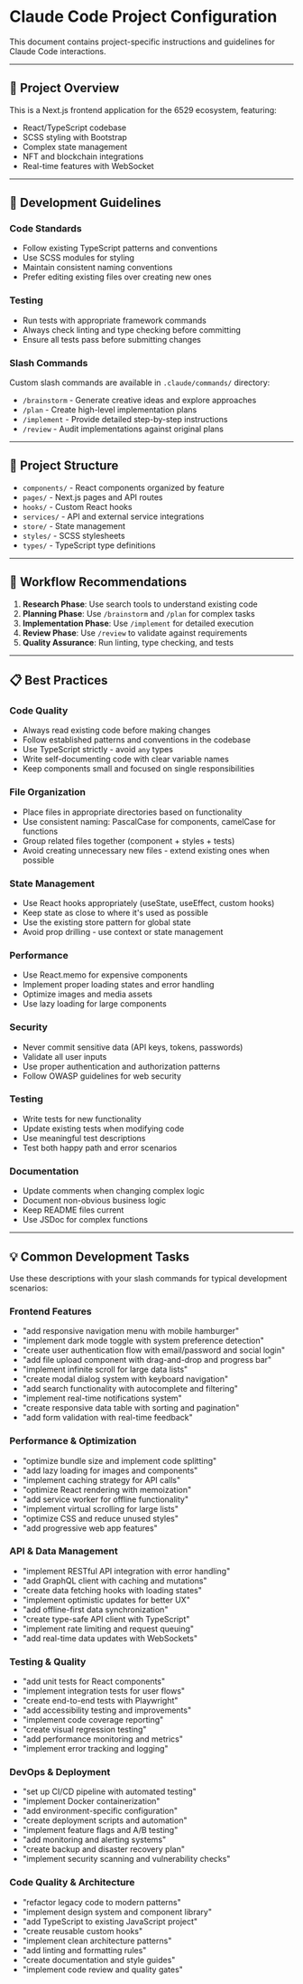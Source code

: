 # Claude Code Project Configuration

This document contains project-specific instructions and guidelines for Claude Code interactions.

---

## 🚀 Project Overview

This is a Next.js frontend application for the 6529 ecosystem, featuring:
- React/TypeScript codebase
- SCSS styling with Bootstrap
- Complex state management
- NFT and blockchain integrations
- Real-time features with WebSocket

---

## 🔧 Development Guidelines

### Code Standards
- Follow existing TypeScript patterns and conventions
- Use SCSS modules for styling
- Maintain consistent naming conventions
- Prefer editing existing files over creating new ones

### Testing
- Run tests with appropriate framework commands
- Always check linting and type checking before committing
- Ensure all tests pass before submitting changes

### Slash Commands
Custom slash commands are available in `.claude/commands/` directory:
- `/brainstorm` - Generate creative ideas and explore approaches
- `/plan` - Create high-level implementation plans
- `/implement` - Provide detailed step-by-step instructions  
- `/review` - Audit implementations against original plans

---

## 📁 Project Structure

- `components/` - React components organized by feature
- `pages/` - Next.js pages and API routes
- `hooks/` - Custom React hooks
- `services/` - API and external service integrations
- `store/` - State management
- `styles/` - SCSS stylesheets
- `types/` - TypeScript type definitions

---

## 🔄 Workflow Recommendations

1. **Research Phase**: Use search tools to understand existing code
2. **Planning Phase**: Use `/brainstorm` and `/plan` for complex tasks
3. **Implementation Phase**: Use `/implement` for detailed execution
4. **Review Phase**: Use `/review` to validate against requirements
5. **Quality Assurance**: Run linting, type checking, and tests

---

## 📋 Best Practices

### Code Quality
- Always read existing code before making changes
- Follow established patterns and conventions in the codebase
- Use TypeScript strictly - avoid `any` types
- Write self-documenting code with clear variable names
- Keep components small and focused on single responsibilities

### File Organization
- Place files in appropriate directories based on functionality
- Use consistent naming: PascalCase for components, camelCase for functions
- Group related files together (component + styles + tests)
- Avoid creating unnecessary new files - extend existing ones when possible

### State Management
- Use React hooks appropriately (useState, useEffect, custom hooks)
- Keep state as close to where it's used as possible
- Use the existing store pattern for global state
- Avoid prop drilling - use context or state management

### Performance
- Use React.memo for expensive components
- Implement proper loading states and error handling
- Optimize images and media assets
- Use lazy loading for large components

### Security
- Never commit sensitive data (API keys, tokens, passwords)
- Validate all user inputs
- Use proper authentication and authorization patterns
- Follow OWASP guidelines for web security

### Testing
- Write tests for new functionality
- Update existing tests when modifying code
- Use meaningful test descriptions
- Test both happy path and error scenarios

### Documentation
- Update comments when changing complex logic
- Document non-obvious business logic
- Keep README files current
- Use JSDoc for complex functions

---

## 💡 Common Development Tasks

Use these descriptions with your slash commands for typical development scenarios:

### Frontend Features
- "add responsive navigation menu with mobile hamburger"
- "implement dark mode toggle with system preference detection"
- "create user authentication flow with email/password and social login"
- "add file upload component with drag-and-drop and progress bar"
- "implement infinite scroll for large data lists"
- "create modal dialog system with keyboard navigation"
- "add search functionality with autocomplete and filtering"
- "implement real-time notifications system"
- "create responsive data table with sorting and pagination"
- "add form validation with real-time feedback"

### Performance & Optimization
- "optimize bundle size and implement code splitting"
- "add lazy loading for images and components"
- "implement caching strategy for API calls"
- "optimize React rendering with memoization"
- "add service worker for offline functionality"
- "implement virtual scrolling for large lists"
- "optimize CSS and reduce unused styles"
- "add progressive web app features"

### API & Data Management
- "implement RESTful API integration with error handling"
- "add GraphQL client with caching and mutations"
- "create data fetching hooks with loading states"
- "implement optimistic updates for better UX"
- "add offline-first data synchronization"
- "create type-safe API client with TypeScript"
- "implement rate limiting and request queuing"
- "add real-time data updates with WebSockets"

### Testing & Quality
- "add unit tests for React components"
- "implement integration tests for user flows"
- "create end-to-end tests with Playwright"
- "add accessibility testing and improvements"
- "implement code coverage reporting"
- "create visual regression testing"
- "add performance monitoring and metrics"
- "implement error tracking and logging"

### DevOps & Deployment
- "set up CI/CD pipeline with automated testing"
- "implement Docker containerization"
- "add environment-specific configuration"
- "create deployment scripts and automation"
- "implement feature flags and A/B testing"
- "add monitoring and alerting systems"
- "create backup and disaster recovery plan"
- "implement security scanning and vulnerability checks"

### Code Quality & Architecture
- "refactor legacy code to modern patterns"
- "implement design system and component library"
- "add TypeScript to existing JavaScript project"
- "create reusable custom hooks"
- "implement clean architecture patterns"
- "add linting and formatting rules"
- "create documentation and style guides"
- "implement code review and quality gates"
